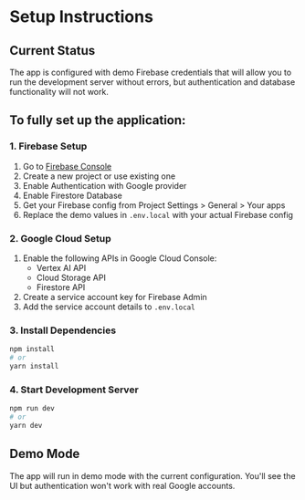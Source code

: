 # Setup Instructions

## Current Status
The app is configured with demo Firebase credentials that will allow you to run the development server without errors, but authentication and database functionality will not work.

## To fully set up the application:

### 1. Firebase Setup
1. Go to [Firebase Console](https://console.firebase.google.com/)
2. Create a new project or use existing one
3. Enable Authentication with Google provider
4. Enable Firestore Database
5. Get your Firebase config from Project Settings > General > Your apps
6. Replace the demo values in `.env.local` with your actual Firebase config

### 2. Google Cloud Setup
1. Enable the following APIs in Google Cloud Console:
   - Vertex AI API
   - Cloud Storage API
   - Firestore API
2. Create a service account key for Firebase Admin
3. Add the service account details to `.env.local`

### 3. Install Dependencies
```bash
npm install
# or
yarn install
```

### 4. Start Development Server
```bash
npm run dev
# or
yarn dev
```

## Demo Mode
The app will run in demo mode with the current configuration. You'll see the UI but authentication won't work with real Google accounts.